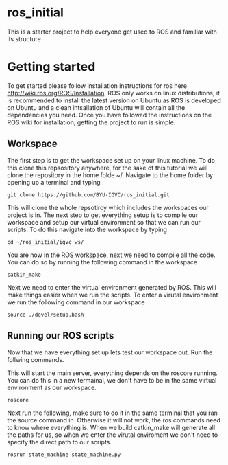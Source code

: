 # ros_initial
This is a starter project to help everyone get used to ROS and familiar with its structure

# Getting started
To get started please follow installation instructions for ros here http://wiki.ros.org/ROS/Installation. ROS only works on linux distributions, it is recommended to install the latest version on Ubuntu as ROS is developed on Ubuntu and a clean intsallation of Ubuntu will contain all the dependencies you need. Once you have followed the instructions on the ROS wiki for installation, getting the project to run is simple.

## Workspace
The first step is to get the workspace set up on your linux machine. To do this clone this repsository anywhere, for the sake of this tutorial we will clone the repository in the home folde ~/. Navigate to the home folder by opening up a terminal and typing

`git clone https://github.com/BYU-IGVC/ros_initial.git`

This will clone the whole repsotiroy which includes the workspaces our project is in. The next step to get everything setup is to compile our workspace and setup our virtual environment so that we can run our scripts. To do this navigate into the workspace by typing

`cd ~/ros_initial/igvc_ws/`

You are now in the ROS workspace, next we need to compile all the code. You can do so by running the following command in the workspace

`catkin_make`

Next we need to enter the virtual environment generated by ROS. This will make things easier when we run the scripts. To enter a virutal environment we run the following command in our workspace

`source ./devel/setup.bash`

## Running our ROS scripts
Now that we have everything set up lets test our workspace out. Run the follwing commands.

This will start the main server, everything depends on the roscore running. You can do this in a new termainal, we don't have to be in the same virtual environment as our workspace.

`roscore`

Next run the following, make sure to do it in the same terminal that you ran the source command in. Otherwise it will not work, the ros commands need to know where everything is. When we build catkin_make will generate all the paths for us, so when we enter the virutal enviroment we don't need to specify the direct path to our scripts.

`rosrun state_machine state_machine.py`
